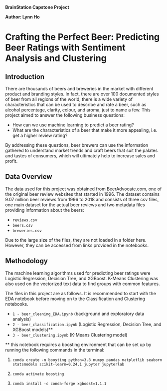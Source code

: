 **BrainStation Capstone Project**

**Author: Lynn Ho**

# **Crafting the Perfect Beer:** Predicting Beer Ratings with Sentiment Analysis and Clustering


## Introduction

There are thousands of beers and breweries in the market with different product and branding styles. In fact, there are over 100 documented styles of beer from all regions of the world, there is a wide variety of characteristics that can be used to describe and rate a beer, such as alcohol percentage, clarity, colour, and aroma, just to name a few. This project aimed to answer the following business questions:

- How can we use machine learning to predict a beer rating?
- What are the characteristics of a beer that make it more appealing, i.e. get a higher review rating?

By addressing these questions, beer brewers can use the information gathered to understand market trends and craft beers that suit the palates and tastes of consumers, which will ultimately help to increase sales and profit.


## Data Overview

The data used for this project was obtained from BeerAdvocate.com, one of the original beer review websites that started in 1996. The dataset contains 9.07 million beer reviews from 1996 to 2018 and consists of three csv files, one main dataset for the actual beer reviews and two metadata files providing information about the beers: 

- `reviews.csv`
- `beers.csv`
- `breweries.csv`

Due to the large size of the files, they are not loaded in a folder here. However, they can be accessed from links provided in the notebooks.


## Methodology

The machine learning algorithms used for predicting beer ratings were Logistic Regression, Decision Tree, and XGBoost. K-Means Clustering was also used on the vectorized text data to find groups with common features. 

The files in this project are as follows. It is recommended to start with the EDA notebook before moving on to the Classification and Clustering notebooks.

- `1 - beer_cleaning_EDA.ipynb` (background and exploratory data analysis)
- `2 - beer_classification.ipynb` (Logistic Regression, Decision Tree, and XGBoost models)**
- `3 - beer_clustering.ipynb` (K-Means Clustering model)

** this notebook requires a boosting environment that can be set up by running the following commands in the terminal:

1. `conda create -n boosting python=3.8 numpy pandas matplotlib seaborn statsmodels scikit-learn=0.24.1 jupyter jupyterlab`

2. `conda activate boosting`

3. `conda install -c conda-forge xgboost=1.1.1`
